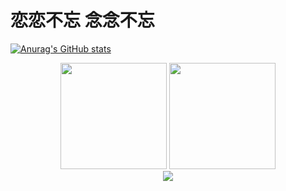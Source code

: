# 恋恋不忘 念念不忘

[![Anurag's GitHub stats](https://github-readme-stats.vercel.app/api?username=FreeL00P)](https://github.com/anuraghazra/github-readme-stats)
<div align="center">
<span>  </span>
<img height="170px" src="https://github-readme-stats.vercel.app/api?username=Achuan-2" /><span>  </span><img height="170px" src="https://github-readme-stats.vercel.app/api/top-langs/?username=Achuan-2&layout=compact&langs_count=8" />
<span>  </span>
</div>

<div align="center">
    <img  src="https://github-readme-streak-stats.herokuapp.com/?user=Achuan-2" />
</div>
